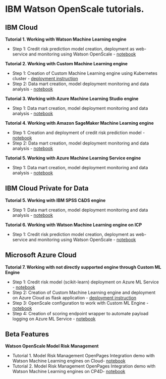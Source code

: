 # IBM Watson OpenScale tutorials.

## IBM Cloud
**Tutorial 1. Working with Watson Machine Learning engine** 
- Step 1: Credit risk prediction model creation, deployment as web-service and monitoring using Watson OpenScale - [notebook](https://github.com/pmservice/ai-openscale-tutorials/blob/master/notebooks/Watson%20OpenScale%20and%20Watson%20ML%20Engine.ipynb) 


**Tutorial 2. Working with Custom Machine Learning engine**
- Step 1: Creation of Custom Machine Learning engine using Kubernetes cluster - [deployment instruction](https://github.com/pmservice/ai-openscale-tutorials/tree/master/applications/custom-ml-engine-bluemix)
- Step 2: Data mart creation, model deployment monitoring and data analysis - [notebook](https://github.com/pmservice/ai-openscale-tutorials/blob/master/notebooks/AI%20OpenScale%20and%20Custom%20ML%20Engine.ipynb)


**Tutorial 3. Working with Azure Machine Learning Studio engine**
- Step 1: Data mart creation, model deployment monitoring and data analysis - [notebook](https://github.com/pmservice/ai-openscale-tutorials/blob/master/notebooks/AI%20OpenScale%20and%20Azure%20ML%20Studio%20Engine.ipynb)


**Tutorial 4. Working with Amazon SageMaker Machine Learning engine**
- Step 1: Creation and deployment of credit risk prediction model - [notebook](https://github.com/pmservice/ai-openscale-tutorials/blob/master/notebooks/Credit%20%20model%20with%20SageMaker%20linear-learner%20.ipynb)
- Step 2: Data mart creation, model deployment monitoring and data analysis - [notebook](https://github.com/pmservice/ai-openscale-tutorials/blob/master/notebooks/AI%20OpenScale%20and%20SageMaker%20ML%20Engine.ipynb)


**Tutorial 5. Working with Azure Machine Learning Service engine**
- Step 1: Data mart creation, model deployment monitoring and data analysis - [notebook](https://github.com/pmservice/ai-openscale-tutorials/blob/master/notebooks/Watson%20OpenScale%20and%20Azure%20ML%20Service%20Engine.ipynb)


## IBM Cloud Private for Data
**Tutorial 5. Working with IBM SPSS C&DS engine**
- Step 1: Data mart creation, model deployment monitoring and data analysis - [notebook](https://github.com/pmservice/ai-openscale-tutorials/blob/master/notebooks/AI%20OpenScale%20and%20SPSS%20C%26DS%20Engine.ipynb)

**Tutorial 6. Working with Watson Machine Learning engine on ICP**
- Step 1: Credit risk prediction model creation, deployment as web-service and monitoring using Watson OpenScale - [notebook](https://github.com/pmservice/ai-openscale-tutorials/blob/master/notebooks/Watson%20OpenScale%20and%20Watson%20ML%20Engine%20-%20ICP.ipynb) 


## Microsoft Azure Cloud
**Tutorial 7. Working with not directly supported engine through Custom ML Engine**
- Step 1: Credit risk model (scikit-learn) deployment on Azure ML Service - [notebook](https://github.com/pmservice/ai-openscale-tutorials/blob/master/notebooks/azure/Credit%20model%20with%20Azure%20ML%20Service%20and%20scikit-learn.ipynb)
- Step 2: Creation of Custom Machine Learning engine and deployment on Azure Cloud as flask application - [deployment instruction](https://github.com/pmservice/ai-openscale-tutorials/tree/master/applications/custom-ml-engine-azure)
- Step 3: OpenScale configuration to work with Custom ML Engine - [notebook](https://github.com/pmservice/ai-openscale-tutorials/blob/master/notebooks/azure/OpenScale%20and%20Custom%20ML%20Engine%20configuration.ipynb)
- Step 4: Creation of scoring endpoint wrapper to automate payload logging on Azure ML Service - [notebook](https://github.com/pmservice/ai-openscale-tutorials/blob/master/notebooks/azure/Credit%20scoring%20endpoint%20wrapper%20with%20payload%20logging.ipynb)

## Beta Features
**Watson OpenScale Model Risk Management**
- Tutorial 1. Model Risk Management OpenPages Integration demo with Watson Machine Learning engines on Cloud- [notebook](https://github.com/pmservice/ai-openscale-tutorials/blob/master/beta_features/mrm/notebooks/IBM_CloudOP_MRM.ipynb)
- Tutorial 2. Model Risk Management OpenPages Integration demo with Watson Machine Learning engines on CP4D- [notebook](https://github.com/pmservice/ai-openscale-tutorials/blob/master/beta_features/mrm/notebooks/IBM_CP4DOP_MRM.ipynb)
